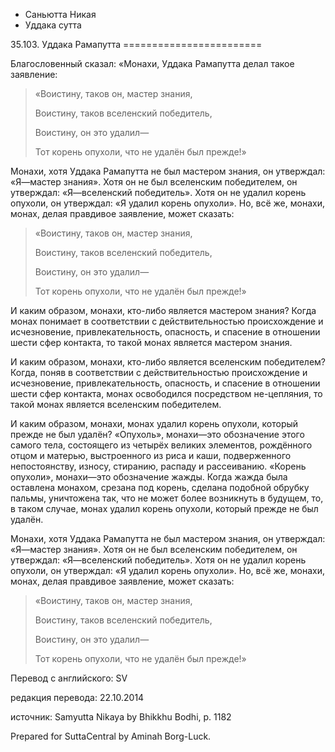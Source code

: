 









* Саньютта Никая
* Уддака сутта


35\.103\. Уддака Рамапутта
\=\=\=\=\=\=\=\=\=\=\=\=\=\=\=\=\=\=\=\=\=\=\=\=



Благословенный сказал: «Монахи, Уддака Рамапутта делал такое заявление:



> «Воистину, таков он, мастер знания,  
> 
> Воистину, таков вселенский победитель,  
> 
> Воистину, он это удалил—  
> 
> Тот корень опухоли, что не удалён был прежде\!»


Монахи, хотя Уддака Рамапутта не был мастером знания, он утверждал: «Я—мастер знания»\. Хотя он не был вселенским победителем, он утверждал: «Я—вселенский победитель»\. Хотя он не удалил корень опухоли, он утверждал: «Я удалил корень опухоли»\. Но, всё же, монахи, монах, делая правдивое заявление, может сказать:



> «Воистину, таков он, мастер знания,  
> 
> Воистину, таков вселенский победитель,  
> 
> Воистину, он это удалил—  
> 
> Тот корень опухоли, что не удалён был прежде\!»


И каким образом, монахи, кто\-либо является мастером знания? Когда монах понимает в соответствии с действительностью происхождение и исчезновение, привлекательность, опасность, и спасение в отношении шести сфер контакта, то такой монах является мастером знания\.


И каким образом, монахи, кто\-либо является вселенским победителем? Когда, поняв в соответствии с действительностью происхождение и исчезновение, привлекательность, опасность, и спасение в отношении шести сфер контакта, монах освободился посредством не\-цепляния, то такой монах является вселенским победителем\.


И каким образом, монахи, монах удалил корень опухоли, который прежде не был удалён? «Опухоль», монахи—это обозначение этого самого тела, состоящего из четырёх великих элементов, рождённого отцом и матерью, выстроенного из риса и каши, подверженного непостоянству, износу, стиранию, распаду и рассеиванию\. «Корень опухоли», монахи—это обозначение жажды\. Когда жажда была оставлена монахом, срезана под корень, сделана подобной обрубку пальмы, уничтожена так, что не может более возникнуть в будущем, то, в таком случае, монах удалил корень опухоли, который прежде не был удалён\.


Монахи, хотя Уддака Рамапутта не был мастером знания, он утверждал: «Я—мастер знания»\. Хотя он не был вселенским победителем, он утверждал: «Я—вселенский победитель»\. Хотя он не удалил корень опухоли, он утверждал: «Я удалил корень опухоли»\. Но, всё же, монахи, монах, делая правдивое заявление, может сказать:



> «Воистину, таков он, мастер знания,  
> 
> Воистину, таков вселенский победитель,  
> 
> Воистину, он это удалил—  
> 
> Тот корень опухоли, что не удалён был прежде\!»



Перевод с английского: SV


редакция перевода: 22\.10\.2014


источник: Samyutta Nikaya by Bhikkhu Bodhi, p\. 1182


Prepared for SuttaCentral by Aminah Borg\-Luck\.






